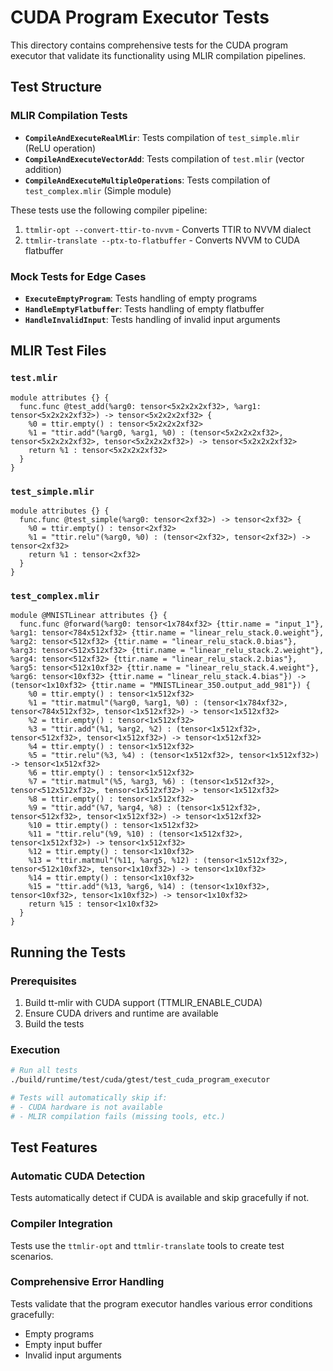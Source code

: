 # CUDA Program Executor Tests

This directory contains comprehensive tests for the CUDA program executor that validate its functionality using MLIR compilation pipelines.

## Test Structure

### MLIR Compilation Tests
- **`CompileAndExecuteRealMlir`**: Tests compilation of `test_simple.mlir` (ReLU operation)
- **`CompileAndExecuteVectorAdd`**: Tests compilation of `test.mlir` (vector addition)
- **`CompileAndExecuteMultipleOperations`**: Tests compilation of `test_complex.mlir` (Simple module)

These tests use the following compiler pipeline:
1. `ttmlir-opt --convert-ttir-to-nvvm` - Converts TTIR to NVVM dialect
2. `ttmlir-translate --ptx-to-flatbuffer` - Converts NVVM to CUDA flatbuffer

### Mock Tests for Edge Cases
- **`ExecuteEmptyProgram`**: Tests handling of empty programs
- **`HandleEmptyFlatbuffer`**: Tests handling of empty flatbuffer
- **`HandleInvalidInput`**: Tests handling of invalid input arguments

## MLIR Test Files

### `test.mlir`
```mlir
module attributes {} {
  func.func @test_add(%arg0: tensor<5x2x2x2xf32>, %arg1: tensor<5x2x2x2xf32>) -> tensor<5x2x2x2xf32> {
    %0 = ttir.empty() : tensor<5x2x2x2xf32>
    %1 = "ttir.add"(%arg0, %arg1, %0) : (tensor<5x2x2x2xf32>, tensor<5x2x2x2xf32>, tensor<5x2x2x2xf32>) -> tensor<5x2x2x2xf32>
    return %1 : tensor<5x2x2x2xf32>
  }
}
```

### `test_simple.mlir`
```mlir
module attributes {} {
  func.func @test_simple(%arg0: tensor<2xf32>) -> tensor<2xf32> {
    %0 = ttir.empty() : tensor<2xf32>
    %1 = "ttir.relu"(%arg0, %0) : (tensor<2xf32>, tensor<2xf32>) -> tensor<2xf32>
    return %1 : tensor<2xf32>
  }
}
```

### `test_complex.mlir`
```mlir
module @MNISTLinear attributes {} {
  func.func @forward(%arg0: tensor<1x784xf32> {ttir.name = "input_1"}, %arg1: tensor<784x512xf32> {ttir.name = "linear_relu_stack.0.weight"}, %arg2: tensor<512xf32> {ttir.name = "linear_relu_stack.0.bias"}, %arg3: tensor<512x512xf32> {ttir.name = "linear_relu_stack.2.weight"}, %arg4: tensor<512xf32> {ttir.name = "linear_relu_stack.2.bias"}, %arg5: tensor<512x10xf32> {ttir.name = "linear_relu_stack.4.weight"}, %arg6: tensor<10xf32> {ttir.name = "linear_relu_stack.4.bias"}) -> (tensor<1x10xf32> {ttir.name = "MNISTLinear_350.output_add_981"}) {
    %0 = ttir.empty() : tensor<1x512xf32>
    %1 = "ttir.matmul"(%arg0, %arg1, %0) : (tensor<1x784xf32>, tensor<784x512xf32>, tensor<1x512xf32>) -> tensor<1x512xf32>
    %2 = ttir.empty() : tensor<1x512xf32>
    %3 = "ttir.add"(%1, %arg2, %2) : (tensor<1x512xf32>, tensor<512xf32>, tensor<1x512xf32>) -> tensor<1x512xf32>
    %4 = ttir.empty() : tensor<1x512xf32>
    %5 = "ttir.relu"(%3, %4) : (tensor<1x512xf32>, tensor<1x512xf32>) -> tensor<1x512xf32>
    %6 = ttir.empty() : tensor<1x512xf32>
    %7 = "ttir.matmul"(%5, %arg3, %6) : (tensor<1x512xf32>, tensor<512x512xf32>, tensor<1x512xf32>) -> tensor<1x512xf32>
    %8 = ttir.empty() : tensor<1x512xf32>
    %9 = "ttir.add"(%7, %arg4, %8) : (tensor<1x512xf32>, tensor<512xf32>, tensor<1x512xf32>) -> tensor<1x512xf32>
    %10 = ttir.empty() : tensor<1x512xf32>
    %11 = "ttir.relu"(%9, %10) : (tensor<1x512xf32>, tensor<1x512xf32>) -> tensor<1x512xf32>
    %12 = ttir.empty() : tensor<1x10xf32>
    %13 = "ttir.matmul"(%11, %arg5, %12) : (tensor<1x512xf32>, tensor<512x10xf32>, tensor<1x10xf32>) -> tensor<1x10xf32>
    %14 = ttir.empty() : tensor<1x10xf32>
    %15 = "ttir.add"(%13, %arg6, %14) : (tensor<1x10xf32>, tensor<10xf32>, tensor<1x10xf32>) -> tensor<1x10xf32>
    return %15 : tensor<1x10xf32>
  }
}
```

## Running the Tests

### Prerequisites
1. Build tt-mlir with CUDA support (TTMLIR_ENABLE_CUDA)
2. Ensure CUDA drivers and runtime are available
3. Build the tests

### Execution
```bash
# Run all tests
./build/runtime/test/cuda/gtest/test_cuda_program_executor

# Tests will automatically skip if:
# - CUDA hardware is not available
# - MLIR compilation fails (missing tools, etc.)
```

## Test Features

### Automatic CUDA Detection
Tests automatically detect if CUDA is available and skip gracefully if not.

### Compiler Integration
Tests use the `ttmlir-opt` and `ttmlir-translate` tools to create test scenarios.

### Comprehensive Error Handling
Tests validate that the program executor handles various error conditions gracefully:
- Empty programs
- Empty input buffer
- Invalid input arguments
